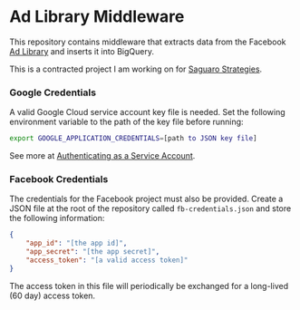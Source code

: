 # Ad Library Middleware

This repository contains middleware that extracts data from the Facebook [Ad Library](https://www.facebook.com/ads/library/api/?source=archive-landing-page) and inserts it into BigQuery.

This is a contracted project I am working on for [Saguaro Strategies](https://www.saguarostrategies.com/).

### Google Credentials

A valid Google Cloud service account key file is needed. Set the following environment variable to the path of the key file before running:

```sh
export GOOGLE_APPLICATION_CREDENTIALS=[path to JSON key file]
```

See more at [Authenticating as a Service Account](https://cloud.google.com/docs/authentication/production#passing_variable).

### Facebook Credentials

The credentials for the Facebook project must also be provided. Create a JSON file at the root of the repository called `fb-credentials.json` and store the following information:

```json
{
    "app_id": "[the app id]",
    "app_secret": "[the app secret]",
    "access_token": "[a valid access token]"
}
```

The access token in this file will periodically be exchanged for a long-lived (60 day) access token.